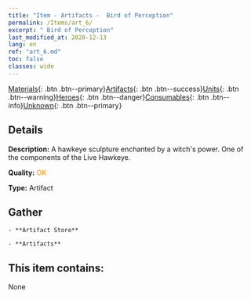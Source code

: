 ```yaml
---
title: "Item - Artifacts -  Bird of Perception"
permalink: /Items/art_6/
excerpt: " Bird of Perception"
last_modified_at: 2020-12-13
lang: en
ref: "art_6.md"
toc: false
classes: wide
---
```

 [Materials](/Items/){: .btn .btn--primary}[Artifacts](/Items/Artifacts/){: .btn .btn--success}[Units](/Items/Units/){: .btn .btn--warning}[Heroes](/Items/Heroes/){: .btn .btn--danger}[Consumables](/Items/Consumables/){: .btn .btn--info}[Unknown](/Items/Unknown/){: .btn .btn--primary}

## Details
 **Description:** A hawkeye sculpture enchanted by a witch's power. One of the components of the Live Hawkeye.

 **Quality:** <span style="color: #FF8C00">OK</span>

 **Type:** Artifact

## Gather

    - **Artifact Store** 

    - **Artifacts** 



## This item contains:

  None

